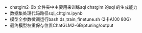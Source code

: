- chatglm2-6b 文件夹中主要用来训练sql chatglm 的sql 的生成能力
- 数据集处理代码路径sql_chtglm.ipynb
- 模型全参数微调运行bash ds_train_finetune.sh (2卡A100 80G)
- 最终模型权重保存位置ChatGLM2-6B/ptuning/output
